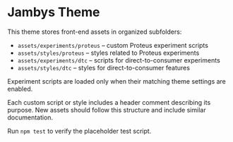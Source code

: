 # Jambys Theme

This theme stores front-end assets in organized subfolders:

- `assets/experiments/proteus` – custom Proteus experiment scripts
- `assets/styles/proteus` – styles related to Proteus experiments
- `assets/experiments/dtc` – scripts for direct-to-consumer experiments
- `assets/styles/dtc` – styles for direct-to-consumer features

Experiment scripts are loaded only when their matching theme settings are enabled.

Each custom script or style includes a header comment describing its purpose. New assets should follow this structure and include similar documentation.

Run `npm test` to verify the placeholder test script.
